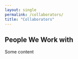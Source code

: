 ```yaml
---
layout: single
permalink: /collaborators/
title: "Collaborators"
---
```


## People We Work with

Some content
